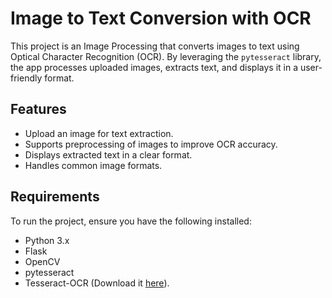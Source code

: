 # Image to Text Conversion with OCR

This project is an Image Processing that converts images to text using Optical Character Recognition (OCR). By leveraging the `pytesseract` library, the app processes uploaded images, extracts text, and displays it in a user-friendly format.

## Features
- Upload an image for text extraction.
- Supports preprocessing of images to improve OCR accuracy.
- Displays extracted text in a clear format.
- Handles common image formats.

## Requirements
To run the project, ensure you have the following installed:
- Python 3.x
- Flask
- OpenCV
- pytesseract
- Tesseract-OCR (Download it [here](https://github.com/tesseract-ocr/tesseract)).

